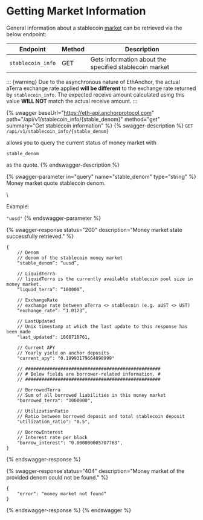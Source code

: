 # Getting Market Information

General information about a stablecoin [market](../../protocol/money-market/README.md#depositing-terra-stablecoins) can be retrieved via the below endpoint:

| Endpoint                                                                      | Method | Description                                            |
| ----------------------------------------------------------------------------- | ------ | ------------------------------------------------------ |
| `stablecoin_info` | GET    | Gets information about the specified stablecoin market |

::: {warning}
Due to the asynchronous nature of EthAnchor, the actual aTerra exchange rate applied **will be different** to the exchange rate returned by `stablecoin_info`. The expected receive amount calculated using this value **WILL NOT** match the actual receive amount.
:::

{% swagger baseUrl="https://eth-api.anchorprotocol.com" path="/api/v1/stablecoin_info/{stable_denom}" method="get" summary="Get stablecoin information" %}
{% swagger-description %}
`GET /api/v1/stablecoin_info/{stable_denom}`

 allows you to query the current status of money market with 

`stable_denom`

 as the quote.
{% endswagger-description %}

{% swagger-parameter in="query" name="stable_denom" type="string" %}
Money market quote stablecoin denom.

\


Example: 

`"uusd"`
{% endswagger-parameter %}

{% swagger-response status="200" description="Money market state successfully retrieved." %}
```
{
    // Denom
    // denom of the stablecoin money market
    “stable_denom”: “uusd”,

    // LiquidTerra
    // liquidTerra is the currently available stablecoin pool size in money market.
    “liquid_terra”: “100000”,

    // ExchangeRate
    // exchange rate between aTerra <> stablecoin (e.g. aUST <> UST)
    “exchange_rate”: “1.0123”,

    // LastUpdated
    // Unix timestamp at which the last update to this response has been made
    "last_updated": 1608710761,
    
    // Current APY
    // Yearly yield on anchor deposits
    "current_apy": "0.19993179664890999"

    // ##################################################
    // # Below fields are borrower-related information. #
    // ##################################################

    // BorrowedTerra
    // Sum of all borrowed liabilities in this money market
    "borrowed_terra": "1000000",

    // UtilizationRatio
    // Ratio between borrowed deposit and total stablecoin deposit  
    "utilization_ratio": "0.5",

    // BorrowInterest
    // Interest rate per block
    "borrow_interest": "0.000000005707763",
}
```
{% endswagger-response %}

{% swagger-response status="404" description="Money market of the provided denom could not be found." %}
```
{
    "error": "money market not found"
}
```
{% endswagger-response %}
{% endswagger %}
